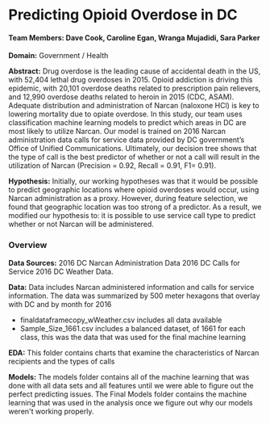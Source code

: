 
# Predicting Opioid Overdose in DC

#### Team Members:  Dave Cook, Caroline Egan, Wranga Mujadidi, Sara Parker
**Domain:**  Government / Health

**Abstract:**  Drug overdose is the leading cause of accidental death in the US, with 52,404 lethal drug overdoses in 2015. Opioid addiction is driving this epidemic, with 20,101 overdose deaths related to prescription pain relievers, and 12,990 overdose deaths related to heroin in 2015 (CDC, ASAM). Adequate distribution and administration of Narcan (naloxone HCl) is key to lowering mortality due to opiate overdose. In this study, our team uses classification machine learning models to predict which areas in DC are most likely to utilize Narcan. Our model is trained on 2016 Narcan administration data calls for service data provided by DC government’s Office of Unified Communications. Ultimately, our decision tree shows that the type of call is the best predictor of whether or not a call will result in the utilization of Narcan (Precision =  0.92, Recall =  0.91, F1= 0.91). 

**Hypothesis:** Initially, our working hypotheses was that it would be possible to predict geographic locations where opioid overdoses would occur, using Narcan administration as a proxy. However, during feature selection, we found that geographic location was too strong of a predictor. As a result, we modified our hypothesis to: it is possible to use service call type to predict whether or not Narcan will be administered. 

### Overview

**Data Sources:**
2016 DC Narcan Administration Data
2016 DC Calls for Service
2016 DC Weather Data. 
   
**Data:**
Data includes Narcan administered information and calls for service information.  The data was summarized by 500 meter hexagons that overlay 
with DC and by month for 2016

- finaldataframecopy_wWeather.csv includes all data available
- Sample_Size_1661.csv includes a balanced dataset, of 1661 for each class, this was the data that was used for the final machine learning

**EDA:**
This folder contains charts that examine the characteristics of Narcan recipients and the types of calls

**Models:**
The models folder contains all of the machine learning that was done with all data sets and all features until we were able to figure out the perfect predicting issues. 
The Final Models folder contains the machine learning that was used in the analysis once we figure out why our models weren't working properly.  

